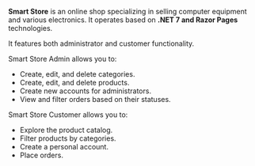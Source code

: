 **Smart Store** is an online shop specializing in selling computer equipment and various electronics. It operates based on **.NET 7 and Razor Pages** technologies.

It features both administrator and customer functionality.

Smart Store Admin allows you to:

- Create, edit, and delete categories.
- Create, edit, and delete products.
- Create new accounts for administrators.
- View and filter orders based on their statuses.

Smart Store Customer allows you to:

- Explore the product catalog.
- Filter products by categories.
- Create a personal account.
- Place orders.